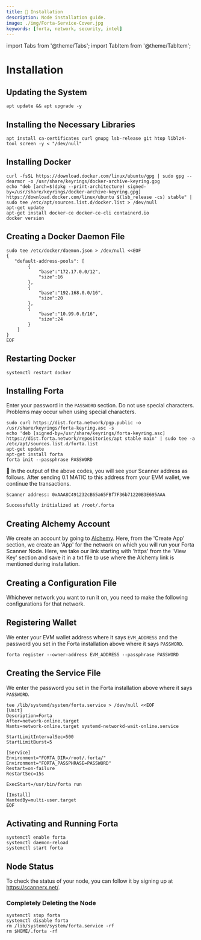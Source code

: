 ```yaml
---
title: 💾 Installation
description: Node installation guide.
image: ./img/Forta-Service-Cover.jpg
keywords: [forta, network, security, intel]
---
```

import Tabs from '@theme/Tabs';
import TabItem from '@theme/TabItem';
# Installation

## Updating the System
```shell
apt update && apt upgrade -y
```

## Installing the Necessary Libraries
```shell
apt install ca-certificates curl gnupg lsb-release git htop liblz4-tool screen -y < "/dev/null"
```

## Installing Docker
```shell
curl -fsSL https://download.docker.com/linux/ubuntu/gpg | sudo gpg --dearmor -o /usr/share/keyrings/docker-archive-keyring.gpg
echo "deb [arch=$(dpkg --print-architecture) signed-by=/usr/share/keyrings/docker-archive-keyring.gpg] https://download.docker.com/linux/ubuntu $(lsb_release -cs) stable" | sudo tee /etc/apt/sources.list.d/docker.list > /dev/null
apt-get update
apt-get install docker-ce docker-ce-cli containerd.io
docker version
```

## Creating a Docker Daemon File
```
sudo tee /etc/docker/daemon.json > /dev/null <<EOF
{
   "default-address-pools": [
        {
            "base":"172.17.0.0/12",
            "size":16
        },
        {
            "base":"192.168.0.0/16",
            "size":20
        },
        {
            "base":"10.99.0.0/16",
            "size":24
        }
    ]
}
EOF
```

## Restarting Docker
```shell
systemctl restart docker
```

## Installing Forta
Enter your password in the `PASSWORD` section. Do not use special characters. Problems may occur when using special characters.
```shell
sudo curl https://dist.forta.network/pgp.public -o /usr/share/keyrings/forta-keyring.asc -s
echo 'deb [signed-by=/usr/share/keyrings/forta-keyring.asc] https://dist.forta.network/repositories/apt stable main' | sudo tee -a /etc/apt/sources.list.d/forta.list
apt-get update
apt-get install forta
forta init --passphrase PASSWORD
```

🔴 In the output of the above codes, you will see your Scanner address as follows. After sending 0.1 MATIC to this address from your EVM wallet, we continue the transactions.

```shell
Scanner address: 0xAAA8C491232cB65a65FBf7F36b71220B3E695AAA

Successfully initialized at /root/.forta
```  

## Creating Alchemy Account 
We create an account by going to [Alchemy](https://alchemy.com/?r=zc3NjI5NzM1NzMxN). Here, from the 'Create App' section, we create an 'App' for the network on which you will run your Forta Scanner Node. Here, we take our link starting with 'https' from the 'View Key' section and save it in a txt file to use where the Alchemy link is mentioned during installation.

## Creating a Configuration File
Whichever network you want to run it on, you need to make the following configurations for that network.



## Registering Wallet
We enter your EVM wallet address where it says `EVM_ADDRESS` and the password you set in the Forta installation above where it says `PASSWORD`.
```shell 
forta register --owner-address EVM_ADDRESS --passphrase PASSWORD
```  

## Creating the Service File
We enter the password you set in the Forta installation above where it says `PASSWORD`.

``` 
tee /lib/systemd/system/forta.service > /dev/null <<EOF
[Unit]
Description=Forta
After=network-online.target
Wants=network-online.target systemd-networkd-wait-online.service

StartLimitIntervalSec=500
StartLimitBurst=5

[Service]
Environment="FORTA_DIR=/root/.forta/"
Environment="FORTA_PASSPHRASE=PASSWORD"
Restart=on-failure
RestartSec=15s

ExecStart=/usr/bin/forta run

[Install]
WantedBy=multi-user.target
EOF
```  

## Activating and Running Forta
```shell
systemctl enable forta
systemctl daemon-reload
systemctl start forta
```

## Node Status
To check the status of your node, you can follow it by signing up at https://scannerx.net/.

### Completely Deleting the Node
```shell
systemctl stop forta
systemctl disable forta
rm /lib/systemd/system/forta.service -rf
rm $HOME/.forta -rf
```
​